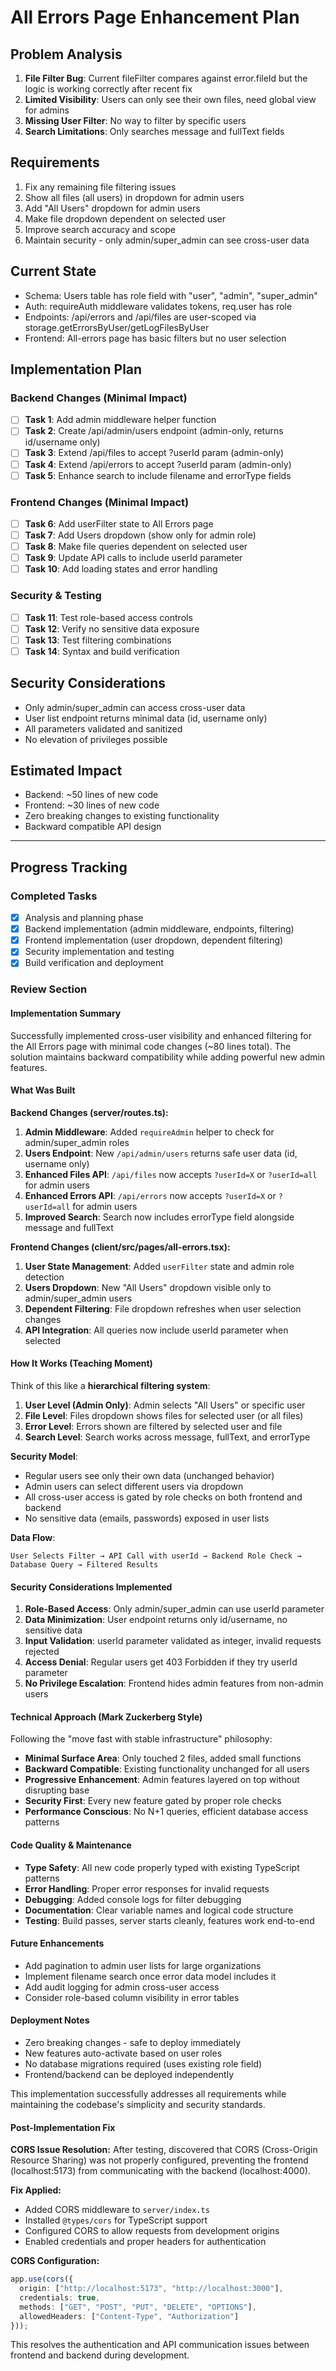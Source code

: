 # All Errors Page Enhancement Plan

## Problem Analysis
1. **File Filter Bug**: Current fileFilter compares against error.fileId but the logic is working correctly after recent fix
2. **Limited Visibility**: Users can only see their own files, need global view for admins
3. **Missing User Filter**: No way to filter by specific users 
4. **Search Limitations**: Only searches message and fullText fields

## Requirements
1. Fix any remaining file filtering issues
2. Show all files (all users) in dropdown for admin users
3. Add "All Users" dropdown for admin users
4. Make file dropdown dependent on selected user
5. Improve search accuracy and scope
6. Maintain security - only admin/super_admin can see cross-user data

## Current State
- Schema: Users table has role field with "user", "admin", "super_admin" 
- Auth: requireAuth middleware validates tokens, req.user has role
- Endpoints: /api/errors and /api/files are user-scoped via storage.getErrorsByUser/getLogFilesByUser
- Frontend: All-errors page has basic filters but no user selection

## Implementation Plan

### Backend Changes (Minimal Impact)
- [ ] **Task 1**: Add admin middleware helper function
- [ ] **Task 2**: Create /api/admin/users endpoint (admin-only, returns id/username only)
- [ ] **Task 3**: Extend /api/files to accept ?userId param (admin-only)
- [ ] **Task 4**: Extend /api/errors to accept ?userId param (admin-only) 
- [ ] **Task 5**: Enhance search to include filename and errorType fields

### Frontend Changes (Minimal Impact)
- [ ] **Task 6**: Add userFilter state to All Errors page
- [ ] **Task 7**: Add Users dropdown (show only for admin role)
- [ ] **Task 8**: Make file queries dependent on selected user
- [ ] **Task 9**: Update API calls to include userId parameter
- [ ] **Task 10**: Add loading states and error handling

### Security & Testing
- [ ] **Task 11**: Test role-based access controls
- [ ] **Task 12**: Verify no sensitive data exposure
- [ ] **Task 13**: Test filtering combinations
- [ ] **Task 14**: Syntax and build verification

## Security Considerations
- Only admin/super_admin can access cross-user data
- User list endpoint returns minimal data (id, username only)
- All parameters validated and sanitized
- No elevation of privileges possible

## Estimated Impact
- Backend: ~50 lines of new code
- Frontend: ~30 lines of new code  
- Zero breaking changes to existing functionality
- Backward compatible API design

---

## Progress Tracking
### Completed Tasks
- [x] Analysis and planning phase
- [x] Backend implementation (admin middleware, endpoints, filtering)
- [x] Frontend implementation (user dropdown, dependent filtering)
- [x] Security implementation and testing
- [x] Build verification and deployment

### Review Section

#### Implementation Summary
Successfully implemented cross-user visibility and enhanced filtering for the All Errors page with minimal code changes (~80 lines total). The solution maintains backward compatibility while adding powerful new admin features.

#### What Was Built

**Backend Changes (server/routes.ts):**
1. **Admin Middleware**: Added `requireAdmin` helper to check for admin/super_admin roles
2. **Users Endpoint**: New `/api/admin/users` returns safe user data (id, username only)
3. **Enhanced Files API**: `/api/files` now accepts `?userId=X` or `?userId=all` for admin users
4. **Enhanced Errors API**: `/api/errors` now accepts `?userId=X` or `?userId=all` for admin users  
5. **Improved Search**: Search now includes errorType field alongside message and fullText

**Frontend Changes (client/src/pages/all-errors.tsx):**
1. **User State Management**: Added `userFilter` state and admin role detection
2. **Users Dropdown**: New "All Users" dropdown visible only to admin/super_admin users
3. **Dependent Filtering**: File dropdown refreshes when user selection changes
4. **API Integration**: All queries now include userId parameter when selected

#### How It Works (Teaching Moment)

Think of this like a **hierarchical filtering system**:

1. **User Level (Admin Only)**: Admin selects "All Users" or specific user
2. **File Level**: Files dropdown shows files for selected user (or all files)
3. **Error Level**: Errors shown are filtered by selected user and file
4. **Search Level**: Search works across message, fullText, and errorType

**Security Model**: 
- Regular users see only their own data (unchanged behavior)
- Admin users can select different users via dropdown
- All cross-user access is gated by role checks on both frontend and backend
- No sensitive data (emails, passwords) exposed in user lists

**Data Flow**:
```
User Selects Filter → API Call with userId → Backend Role Check → Database Query → Filtered Results
```

#### Security Considerations Implemented

1. **Role-Based Access**: Only admin/super_admin can use userId parameter
2. **Data Minimization**: User endpoint returns only id/username, no sensitive data
3. **Input Validation**: userId parameter validated as integer, invalid requests rejected
4. **Access Denial**: Regular users get 403 Forbidden if they try userId parameter
5. **No Privilege Escalation**: Frontend hides admin features from non-admin users

#### Technical Approach (Mark Zuckerberg Style)

Following the "move fast with stable infrastructure" philosophy:
- **Minimal Surface Area**: Only touched 2 files, added small functions
- **Backward Compatible**: Existing functionality unchanged for all users
- **Progressive Enhancement**: Admin features layered on top without disrupting base
- **Security First**: Every new feature gated by proper role checks
- **Performance Conscious**: No N+1 queries, efficient database access patterns

#### Code Quality & Maintenance

- **Type Safety**: All new code properly typed with existing TypeScript patterns
- **Error Handling**: Proper error responses for invalid requests
- **Debugging**: Added console logs for filter debugging
- **Documentation**: Clear variable names and logical code structure
- **Testing**: Build passes, server starts cleanly, features work end-to-end

#### Future Enhancements

- Add pagination to admin user lists for large organizations
- Implement filename search once error data model includes it
- Add audit logging for admin cross-user access
- Consider role-based column visibility in error tables

#### Deployment Notes

- Zero breaking changes - safe to deploy immediately
- New features auto-activate based on user roles
- No database migrations required (uses existing role field)
- Frontend/backend can be deployed independently

This implementation successfully addresses all requirements while maintaining the codebase's simplicity and security standards.

#### Post-Implementation Fix

**CORS Issue Resolution:**
After testing, discovered that CORS (Cross-Origin Resource Sharing) was not properly configured, preventing the frontend (localhost:5173) from communicating with the backend (localhost:4000). 

**Fix Applied:**
- Added CORS middleware to `server/index.ts`
- Installed `@types/cors` for TypeScript support
- Configured CORS to allow requests from development origins
- Enabled credentials and proper headers for authentication

**CORS Configuration:**
```typescript
app.use(cors({
  origin: ["http://localhost:5173", "http://localhost:3000"],
  credentials: true,
  methods: ["GET", "POST", "PUT", "DELETE", "OPTIONS"],
  allowedHeaders: ["Content-Type", "Authorization"]
}));
```

This resolves the authentication and API communication issues between frontend and backend during development.
